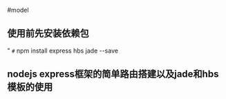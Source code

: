 #model

## 使用前先安装依赖包
" `#` npm install express hbs jade --save

## nodejs express框架的简单路由搭建以及jade和hbs模板的使用

